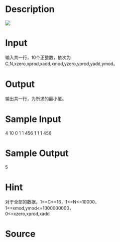 
# Description

<div class="content"><img border="0" src="source/bzoj/1963/img/aHR0cHM6Ly9seWRzeS5jb20vSnVkZ2VPbmxpbmUvaW1hZ2VzLzE5NjMuanBn.jpg"/> </div>

# Input

<div class="content">输入共一行，10个正整数，依次为
C,N,xzero,xprod,xadd,xmod,yzero,yprod,yadd,ymod。 </div>

# Output

<div class="content">输出共一行，为所求的最小值。 </div>

# Sample Input

<div class="content"><span class="sampledata">4 10 0 1 1 456 1 1 1 456 </span></div>

# Sample Output

<div class="content"><span class="sampledata">5 </span></div>

# Hint

<div class="content"><p>对于全部的数据，1&lt;=C&lt;=16，1&lt;=N&lt;=10000，1&lt;=xmod,ymod&lt;=1000000000，<br/>
0&lt;=xzero,xprod,xadd<xmod，0<=yzero,yprod,yadd<ymod。 <br="">
 </xmod，0<=yzero,yprod,yadd<ymod。></p></div>

# Source

<div class="content"><p><a href="problemset.php?search="></a></p></div>

